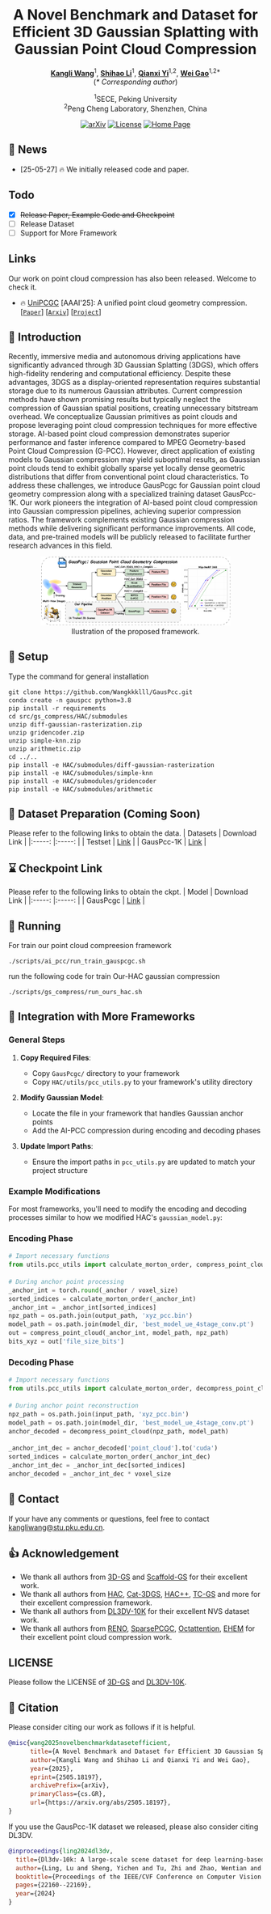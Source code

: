 <h1 align="center">A Novel Benchmark and Dataset for Efficient 3D Gaussian Splatting with Gaussian Point Cloud Compression </h1>

<p align="center">
    <strong><a href="https://github.com/Wangkkklll">Kangli Wang</a></strong><sup>1</sup>, 
    <strong><a href="https://shihao-homepage.com">Shihao Li</a></strong><sup>1</sup>,
    <strong><a href="https://github.com/GongsunBABA">Qianxi Yi</a></strong><sup>1,2</sup>,
    <strong><a href="https://gaowei262.github.io/">Wei Gao</a></strong><sup>1,2*</sup><br>
    (<em>* Corresponding author</em>)
</p>

<p align="center">
    <sup>1</sup>SECE, Peking University<br>
    <sup>2</sup>Peng Cheng Laboratory, Shenzhen, China
</p>
<p align="center">
  <a href="https://arxiv.org/abs/2505.18197"><img src="https://img.shields.io/badge/Arxiv-2505.18197-b31b1b.svg?logo=arXiv" alt="arXiv"></a>
  <a href="https://github.com/Wangkkklll/GausPcc?tab=MIT-1-ov-file"><img src="https://img.shields.io/badge/License-MIT-yellow" alt="License"></a>
  <a href="https://gauspcc.github.io/"><img src="https://img.shields.io/badge/Project_Page-GausPcc-blue.svg" alt="Home Page"></a>
</p>

## 📣 News
- [25-05-27] 🔥 We initially released code and paper.

## Todo
- [x] ~~Release Paper, Example Code and Checkpoint~~ 
- [ ] Release Dataset
- [ ] Support for More Framework

## Links
Our work on point cloud compression has also been released. Welcome to check it.
- 🔥 [UniPCGC](https://github.com/yihangchen-ee/hac/) [AAAI'25]: A unified point cloud geometry compression. [[`Paper`](https://ojs.aaai.org/index.php/AAAI/article/view/33387)] [[`Arxiv`](https://arxiv.org/abs/2503.18541)] [[`Project`](https://uni-pcgc.github.io/)]


## 📌 Introduction

Recently, immersive media and autonomous driving applications have significantly advanced through 3D Gaussian Splatting (3DGS), which offers high-fidelity rendering and computational efficiency. Despite these advantages, 3DGS as a display-oriented representation requires substantial storage due to its numerous Gaussian attributes. Current compression methods have shown promising results but typically neglect the compression of Gaussian spatial positions, creating unnecessary bitstream overhead.
We conceptualize Gaussian primitives as point clouds and propose leveraging point cloud compression techniques for more effective storage. AI-based point cloud compression demonstrates superior performance and faster inference compared to MPEG Geometry-based Point Cloud Compression (G-PCC). However, direct application of existing models to Gaussian compression may yield suboptimal results, as Gaussian point clouds tend to exhibit globally sparse yet locally dense geometric distributions that differ from conventional point cloud characteristics.
To address these challenges, we introduce GausPcgc for Gaussian point cloud geometry compression along with a specialized training dataset GausPcc-1K. Our work pioneers the integration of AI-based point cloud compression into Gaussian compression pipelines, achieving superior compression ratios. The framework complements existing Gaussian compression methods while delivering significant performance improvements. All code, data, and pre-trained models will be publicly released to facilitate further research advances in this field.

<div align="center">
<img src="assets/overview.png" width = 75% height = 75%/>
<br>
Ilustration of the proposed framework. 
</div>

## 🔑 Setup
Type the command for general installation
```
git clone https://github.com/Wangkkklll/GausPcc.git
conda create -n gauspcc python=3.8
pip install -r requirements
cd src/gs_compress/HAC/submodules
unzip diff-gaussian-rasterization.zip
unzip gridencoder.zip
unzip simple-knn.zip
unzip arithmetic.zip
cd ../..
pip install -e HAC/submodules/diff-gaussian-rasterization
pip install -e HAC/submodules/simple-knn
pip install -e HAC/submodules/gridencoder
pip install -e HAC/submodules/arithmetic
```

## 🧩 Dataset Preparation (Coming Soon)
Please refer to the following links to obtain the data.
| Datasets | Download Link | 
|:-----: |:-----: |
| Testset | [Link](#)  |
| GausPcc-1K | [Link](#)  |

## ⌛ Checkpoint Link
Please refer to the following links to obtain the ckpt.
| Model | Download Link | 
|:-----: |:-----: |
| GausPcgc | [Link](https://pan.baidu.com/s/1GuY63RtJ0_T8Fk0Fo2tSGA?pwd=h2pg)  |

## 🚀 Running
For train our point cloud compreesion framework
```
./scripts/ai_pcc/run_train_gauspcgc.sh
```
run the following code for train Our-HAC gaussian compression
```
./scripts/gs_compress/run_ours_hac.sh
```

## 💪 Integration with More Frameworks


### General Steps

1. **Copy Required Files**:
   - Copy `GausPcgc/` directory to your framework
   - Copy `HAC/utils/pcc_utils.py` to your framework's utility directory

2. **Modify Gaussian Model**:
   - Locate the file in your framework that handles Gaussian anchor points
   - Add the AI-PCC compression during encoding and decoding phases

3. **Update Import Paths**:
   - Ensure the import paths in `pcc_utils.py` are updated to match your project structure

### Example Modifications

For most frameworks, you'll need to modify the encoding and decoding processes similar to how we modified HAC's `gaussian_model.py`:

### Encoding Phase
```python
# Import necessary functions
from utils.pcc_utils import calculate_morton_order, compress_point_cloud

# During anchor point processing
_anchor_int = torch.round(_anchor / voxel_size)
sorted_indices = calculate_morton_order(_anchor_int)
_anchor_int = _anchor_int[sorted_indices]
npz_path = os.path.join(output_path, 'xyz_pcc.bin')
model_path = os.path.join(model_dir, 'best_model_ue_4stage_conv.pt')
out = compress_point_cloud(_anchor_int, model_path, npz_path)
bits_xyz = out['file_size_bits']
```

### Decoding Phase
```python
# Import necessary functions
from utils.pcc_utils import calculate_morton_order, decompress_point_cloud

# During anchor point reconstruction
npz_path = os.path.join(input_path, 'xyz_pcc.bin')
model_path = os.path.join(model_dir, 'best_model_ue_4stage_conv.pt')
anchor_decoded = decompress_point_cloud(npz_path, model_path)

_anchor_int_dec = anchor_decoded['point_cloud'].to('cuda')
sorted_indices = calculate_morton_order(_anchor_int_dec)
_anchor_int_dec = _anchor_int_dec[sorted_indices]
anchor_decoded = _anchor_int_dec * voxel_size
```




## 🔎 Contact
If your have any comments or questions, feel free to contact [kangliwang@stu.pku.edu.cn](kangliwang@stu.pku.edu.cn).

## 👍 Acknowledgement
- We thank all authors from [3D-GS](https://github.com/graphdeco-inria/gaussian-splatting) and [Scaffold-GS](https://github.com/city-super/Scaffold-GS) for their excellent work.
- We thank all authors from [HAC](https://github.com/YihangChen-ee/HAC), [Cat-3DGS](https://github.com/NYCU-MAPL/CAT-3DGS), [HAC++](https://github.com/YihangChen-ee/HAC-plus), [TC-GS](https://github.com/timwang2001/TC-GS) and more for their excellent compression framework.
- We thank all authors from [DL3DV-10K](https://github.com/DL3DV-10K/Dataset) for their excellent NVS dataset work.
- We thank all authors from [RENO](https://github.com/NJUVISION/RENO), [SparsePCGC](https://github.com/NJUVISION/SparsePCGC), [Octattention](https://github.com/zb12138/OctAttention), [EHEM](https://openaccess.thecvf.com/content/CVPR2023/papers/Song_Efficient_Hierarchical_Entropy_Model_for_Learned_Point_Cloud_Compression_CVPR_2023_paper.pdf) for their excellent point cloud compression work.

## LICENSE

Please follow the LICENSE of [3D-GS](https://github.com/graphdeco-inria/gaussian-splatting) and [DL3DV-10K](https://github.com/DL3DV-10K/Dataset).

## 📘 Citation
Please consider citing our work as follows if it is helpful.
```bibtex
@misc{wang2025novelbenchmarkdatasetefficient,
      title={A Novel Benchmark and Dataset for Efficient 3D Gaussian Splatting with Gaussian Point Cloud Compression}, 
      author={Kangli Wang and Shihao Li and Qianxi Yi and Wei Gao},
      year={2025},
      eprint={2505.18197},
      archivePrefix={arXiv},
      primaryClass={cs.GR},
      url={https://arxiv.org/abs/2505.18197}, 
}
```
If you use the GausPcc-1K dataset we released, please also consider citing DL3DV.
```bibtex
@inproceedings{ling2024dl3dv,
  title={Dl3dv-10k: A large-scale scene dataset for deep learning-based 3d vision},
  author={Ling, Lu and Sheng, Yichen and Tu, Zhi and Zhao, Wentian and Xin, Cheng and Wan, Kun and Yu, Lantao and Guo, Qianyu and Yu, Zixun and Lu, Yawen and others},
  booktitle={Proceedings of the IEEE/CVF Conference on Computer Vision and Pattern Recognition},
  pages={22160--22169},
  year={2024}
}
```
